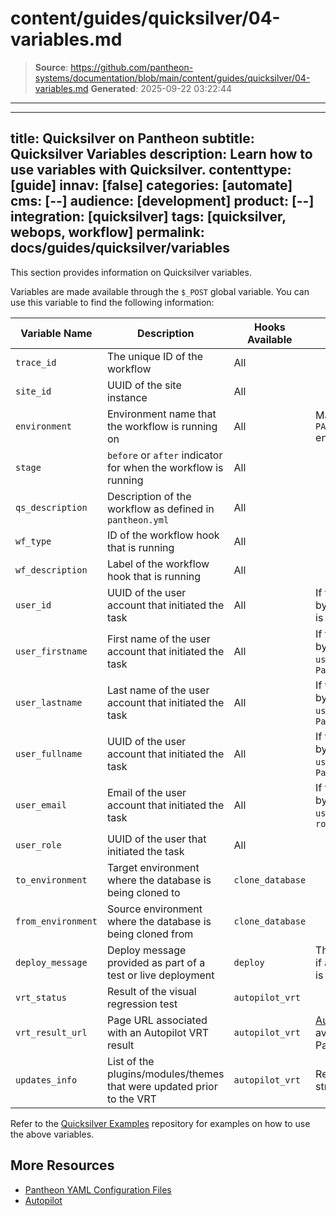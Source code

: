 # content/guides/quicksilver/04-variables.md

> **Source**: https://github.com/pantheon-systems/documentation/blob/main/content/guides/quicksilver/04-variables.md
> **Generated**: 2025-09-22 03:22:44

---

---
title: Quicksilver on Pantheon
subtitle: Quicksilver Variables
description: Learn how to use variables with Quicksilver.
contenttype: [guide]
innav: [false]
categories: [automate]
cms: [--]
audience: [development]
product: [--]
integration: [quicksilver]
tags: [quicksilver, webops, workflow]
permalink: docs/guides/quicksilver/variables
---

This section provides information on Quicksilver variables.

Variables are made available through the `$_POST` global variable. You can use this variable to find the following information:

| Variable Name | Description                   | Hooks Available | Notes |
|---------------|-------------------------------|-----------------|-------|
| `trace_id`    | The unique ID of the workflow | All             |       |
| `site_id`     | UUID of the site instance     | All             |       |
|`environment`|Environment name that the workflow is running on|All|Matches the `PANTHEON_ENVIRONMENT` environment variable
|`stage`|`before` or `after` indicator for when the workflow is running|All|| |
|`qs_description`|Description of the workflow as defined in `pantheon.yml`|All| |
|`wf_type`|ID of the workflow hook that is running|All| |
|`wf_description`|Label of the workflow hook that is running|All| |
|`user_id`|UUID of the user account that initiated the task|All|If the task is initiated by Pantheon, `user_id` is `None`|
|`user_firstname`|First name of the user account that initiated the task|All|If the task is initiated by Pantheon, `user_firstname` is `Pantheon`|
|`user_lastname`|Last name of the user account that initiated the task|All|If the task is initiated by Pantheon, `user_lastname` is `Pantheon`|
|`user_fullname`|UUID of the user account that initiated the task|All|If the task is initiated by Pantheon, `user_fullname` is `Pantheon`|
|`user_email`|Email of the user account that initiated the task|All|If the task is initiated by Pantheon, `user_email` is `root@getpantheon.com`|
|`user_role`|UUID of the user that initiated the task|All| |
|`to_environment`|Target environment where the database is being cloned to|`clone_database`| |
|`from_environment`|Source environment where the database is being cloned from|`clone_database`| |
|`deploy_message`|Deploy message provided as part of a test or live deployment|`deploy`|This is only available if a deploy message is provided|
|`vrt_status`|Result of the visual regression test|`autopilot_vrt`| |
|`vrt_result_url`|Page URL associated with an Autopilot VRT result|`autopilot_vrt`|[Autopilot](/guides/autopilot) is only available in the new Pantheon Dashboard|
|`updates_info`|List of the plugins/modules/themes that were updated prior to the VRT|`autopilot_vrt`|Returns JSON data structure|

Refer to the [Quicksilver Examples](https://github.com/pantheon-systems/quicksilver-examples) repository for examples on how to use the above variables.

## More Resources

- [Pantheon YAML Configuration Files](/pantheon-yml)
- [Autopilot](/guides/autopilot)
